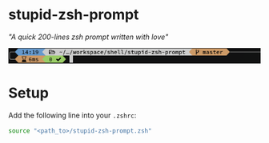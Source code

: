 stupid-zsh-prompt
=================

*"A quick 200-lines zsh prompt written with love"*

![prompt screenshot](/images/screenshot.png)

# Setup

Add the following line into your `.zshrc`:

```bash
source "<path_to>/stupid-zsh-prompt.zsh"
```
